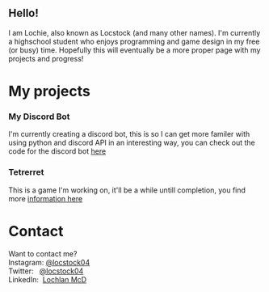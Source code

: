 ## Hello!

I am Lochie, also known as Locstock (and many other names). I'm currently a highschool student who enjoys programming and game design in my free (or busy) time. Hopefully this will eventually be a more proper page with my projects and progress!

# My projects

### My Discord Bot
I'm currently creating a discord bot, this is so I can get more familer with using python and discord API in an interesting way, you can check out the code for the discord bot [here](https://github.com/Locstock04/LocBot) 

### Tetrerret
This is a game I'm working on, it'll be a while untill completion, you find more [information here](https://locstock04.github.io/Tetrerret/)

# Contact
Want to contact me?
<br/>
Instagram: [@locstock04](https://www.instagram.com/locstock04/)
<br/>
Twitter: &nbsp; [@locstock04](https://twitter.com/Locstock04)
<br/>
LinkedIn: &nbsp;[Lochlan McD](https://www.linkedin.com/in/lochlan-mcdonald-936127209/) 
